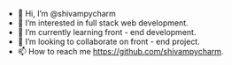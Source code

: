 - 👋 Hi, I’m @shivampycharm
- 👀 I’m interested in full stack web development.
- 🌱 I’m currently learning  front - end development.
- 💞️ I’m looking to collaborate on  front - end project.
- 📫 How to reach me https://github.com/shivampycharm.

<!---
shivampycharm/shivampycharm is a ✨ special ✨ repository because its `README.md` (this file) appears on your GitHub profile.
You can click the Preview link to take a look at your changes.
--->

